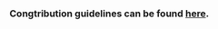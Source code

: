 ### Congtribution guidelines can be found [here](https://github.com/Frictionless-Faction/FricFracChat/wiki/Contribution-Guidelines).
